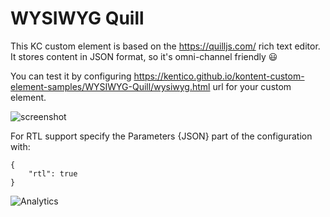 # WYSIWYG Quill

This KC custom element is based on the https://quilljs.com/ rich text editor.
It stores content in JSON format, so it's omni-channel friendly :smiley:

You can test it by configuring https://kentico.github.io/kontent-custom-element-samples/WYSIWYG-Quill/wysiwyg.html url for your custom element.

![screenshot](https://amend.cz/wysiwyg/wysiwyg.png)

For RTL support specify the Parameters {JSON} part of the configuration with:
```
{
    "rtl": true
}
```
![Analytics](https://kentico-ga-beacon.azurewebsites.net/api/UA-69014260-4/Kentico/kontent-custom-element-samples/WYSIWYG-Quill?pixel)
